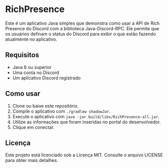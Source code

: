 # RichPresence

Este é um aplicativo Java simples que demonstra como usar a API de Rich Presence do Discord com a biblioteca Java-Discord-RPC. Ele permite que os usuários definam o status do Discord para exibir o que estão fazendo atualmente no aplicativo.

## Requisitos

- Java 8 ou superior
- Uma conta no Discord
- Um aplicativo Discord registrado

## Como usar

1. Clone ou baixe este repositório.
3. Compile o aplicativo com `./gradlew shadowJar`.
4. Execute o aplicativo com `java -jar build/libs/RichPresence-all.jar`.
5. Utilize as informações que foram inseridas no portal do desenvolvedor.
6. Clique em conectar.

## Licença

Este projeto está licenciado sob a Licença MIT. Consulte o arquivo LICENSE para obter mais detalhes.
